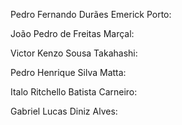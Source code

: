 Pedro Fernando Durães Emerick Porto: 

João Pedro de Freitas Marçal:

Victor Kenzo Sousa Takahashi:

Pedro Henrique Silva Matta:

Italo Ritchello Batista Carneiro:

Gabriel Lucas Diniz Alves:
